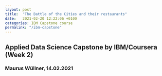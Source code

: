 ```yaml
---
layout: post
title:  "The Battle of the Cities and their restaurants"
date:   2021-02-20 12:22:06 +0100
categories: IBM Capstone course
permalink: "/ibm-capstone"
---
```



## Applied Data Science Capstone by IBM/Coursera (Week 2)
### Maurus Wüllner, 14.02.2021
